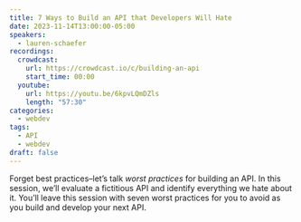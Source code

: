 ```yaml
---
title: 7 Ways to Build an API that Developers Will Hate
date: 2023-11-14T13:00:00-05:00
speakers:
  - lauren-schaefer
recordings:
  crowdcast:
    url: https://crowdcast.io/c/building-an-api
    start_time: 00:00
  youtube:
    url: https://youtu.be/6kpvLQmDZls
    length: "57:30"
categories:
  - webdev
tags:
  - API
  - webdev
draft: false
---
```


Forget best practices–let’s talk *worst practices* for building an API. In this session, we’ll evaluate a fictitious API and identify everything we hate about it. You’ll leave this session with seven worst practices for you to avoid as you build and develop your next API.
